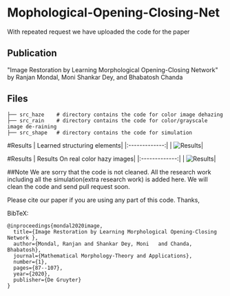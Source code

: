 # Mophological-Opening-Closing-Net


With repeated request we have uploaded the code for the paper 
## Publication
"Image Restoration by Learning Morphological Opening-Closing Network" by Ranjan Mondal, Moni Shankar Dey,  and Bhabatosh Chanda
 

## Files
```
├── src_haze    # directory contains the code for color image dehazing 
├── src_rain    # directory contains the code for color/grayscale image de-raining  
├── src_shape   # directory contains the code for simulation 
```

#Results
| Learned structuring elements| 
|:-------------:|
| ![Results](https://raw.githubusercontent.com/ranjanZ/Mophological-Opening-Closing-Net/master/src_shape/data/natural_img/sim.png)| 




#Results
| Results On real color hazy images| 
|:-------------:|
| ![Results](https://raw.githubusercontent.com/ranjanZ/Mophological-Opening-Closing-Net/master/src_shape/data/natural_img/Haze_1.png)| 



 
 
##Note
We are sorry that the code is not cleaned. All the research work including all the simulation(extra research work) is added here. We will 
clean the code and send pull request soon.




Please cite our paper if you are using any part of this code.
Thanks,

BibTeX:
```
@inproceedings{mondal2020image,
  title={Image Restoration by Learning Morphological Opening-Closing Network },
  author={Mondal, Ranjan and Shankar Dey, Moni   and Chanda, Bhabatosh},
  journal={Mathematical Morphology-Theory and Applications},
  number={1},
  pages={87--107},
  year={2020},
  publisher={De Gruyter}
}
```

